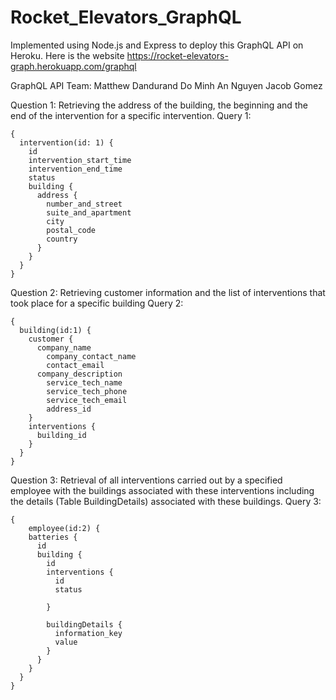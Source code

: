 # Rocket_Elevators_GraphQL

Implemented using Node.js and Express to deploy this GraphQL API on Heroku. Here is the website https://rocket-elevators-graph.herokuapp.com/graphql

GraphQL API Team:
Matthew Dandurand
Do Minh An Nguyen
Jacob Gomez

Question 1:
Retrieving the address of the building, the beginning and the end of the intervention for a specific intervention.
Query 1:

```
{
  intervention(id: 1) {
    id
  	intervention_start_time
    intervention_end_time
    status
    building {
      address {
        number_and_street
        suite_and_apartment
        city
        postal_code
        country
      }
    }
  }
}
```

Question 2:
Retrieving customer information and the list of interventions that took place for a specific building
Query 2:

```
{
  building(id:1) {
    customer {
      company_name
    	company_contact_name
   	 	contact_email
      company_description
    	service_tech_name
    	service_tech_phone
    	service_tech_email
    	address_id
    }
    interventions {
      building_id
    }
  }
}

```

Question 3:
Retrieval of all interventions carried out by a specified employee with the buildings associated with these interventions including the details (Table BuildingDetails) associated with these buildings.
Query 3:

```
{
	employee(id:2) {
    batteries {
      id
      building {
        id
        interventions {
          id
          status
          
        }
        
        buildingDetails {
          information_key
          value
        }
      }
    }
  }
}


```
